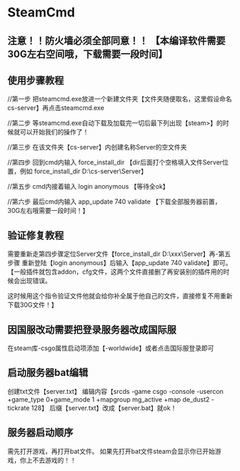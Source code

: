 # SteamCmd
注意！！防火墙必须全部同意！！ 【本编译软件需要30G左右空间哦，下载需要一段时间】
--
使用步骤教程
--
//第一步
把steamcmd.exe放进一个新建文件夹【文件夹随便取名，这里假设命名cs-server】再点击steamcmd.exe

//第二步
等steamcmd.exe自动下载及加载完一切后最下列出现【steam>】的时候就可以开始我们的操作了！

//第三步
在该文件夹【cs-server】内创建名称Server的空文件夹

//第四步
回到cmd内输入 force_install_dir 【dir后面打个空格填入文件Server位置，例如 force_install_dir D:\cs-server\Server】

//第五步
cmd内接着输入 login anonymous 【等待全ok】

//第六步
最后cmd内输入 app_update 740 validate 
【下载全部服务器前置，30G左右哦需要一段时间！】


验证修复教程 
--
需要重新走第四步骤定位Server文件【force_install_dir D:\xxx\Server】再-第五步骤
重新登陆【login anonymous】后输入【app_update 740 validate】即可。
【一般插件就包含addon，cfg文件，这两个文件直接删了再安装别的插件用的时候会出现错误。

这时候用这个指令验证文件他就会给你补全属于他自己的文件，直接修复不用重新下载30G文件！】


因国服改动需要把登录服务器改成国际服
--
在steam库-csgo属性启动项添加【-worldwide】或者点击国际服登录即可


启动服务器bat编辑 
--
创建txt文件【server.txt】
编辑内容【srcds -game csgo -console -usercon +game_type 0+game_mode 1 +mapgroup mg_active +map de_dust2 -tickrate 128】
后缀【server.txt】改成【server.bat】就ok！

服务器启动顺序
--
需先打开游戏，再打开bat文件。
如果先打开bat文件steam会显示你已开始游戏，你上不去游戏的！！
